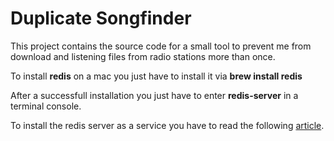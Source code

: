 # Duplicate Songfinder

This project contains the source code for a small tool to prevent me from download and listening files from radio stations more than once.

To install **redis** on a mac you just have to install it via **brew install redis** 

After a successfull installation you just have to enter **redis-server** in a terminal console.

To install the redis server as a service you have to read the following [article](http://www.js2node.com/redis-io/install-redis-io-2-4-17-on-mac-osx-as-service).
